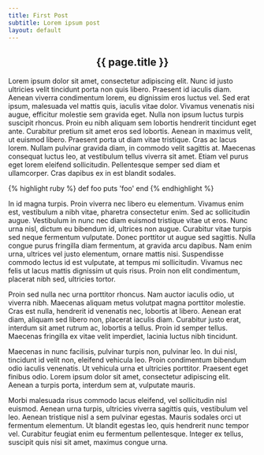 ```yaml
---
title: First Post
subtitle: Lorem ipsum post
layout: default
---
```


<div style="text-align: center;"><h2>{{ page.title }}</h2></div>

Lorem ipsum dolor sit amet, consectetur adipiscing elit. Nunc id justo ultricies velit tincidunt porta non quis libero. Praesent id iaculis diam. Aenean viverra condimentum lorem, eu dignissim eros luctus vel. Sed erat ipsum, malesuada vel mattis quis, iaculis vitae dolor. Vivamus venenatis nisi augue, efficitur molestie sem gravida eget. Nulla non ipsum luctus turpis suscipit rhoncus. Proin eu nibh aliquam sem lobortis hendrerit tincidunt eget ante. Curabitur pretium sit amet eros sed lobortis. Aenean in maximus velit, ut euismod libero. Praesent porta ut diam vitae tristique. Cras ac lacus lorem. Nullam pulvinar gravida diam, in commodo velit sagittis at. Maecenas consequat luctus leo, at vestibulum tellus viverra sit amet. Etiam vel purus eget lorem eleifend sollicitudin. Pellentesque semper sed diam et ullamcorper. Cras dapibus ex in est blandit sodales.

{% highlight ruby %}
def foo
  puts 'foo'
end
{% endhighlight %}

In id magna turpis. Proin viverra nec libero eu elementum. Vivamus enim est, vestibulum a nibh vitae, pharetra consectetur enim. Sed ac sollicitudin augue. Vestibulum in nunc nec diam euismod tristique vitae ut eros. Nunc urna nisl, dictum eu bibendum id, ultrices non augue. Curabitur vitae turpis sed neque fermentum vulputate. Donec porttitor ut augue sed sagittis. Nulla congue purus fringilla diam fermentum, at gravida arcu dapibus. Nam enim urna, ultrices vel justo elementum, ornare mattis nisi. Suspendisse commodo lectus id est vulputate, at tempus mi sollicitudin. Vivamus nec felis ut lacus mattis dignissim ut quis risus. Proin non elit condimentum, placerat nibh sed, ultricies tortor.

Proin sed nulla nec urna porttitor rhoncus. Nam auctor iaculis odio, ut viverra nibh. Maecenas aliquam metus volutpat magna porttitor molestie. Cras est nulla, hendrerit id venenatis nec, lobortis at libero. Aenean erat diam, aliquam sed libero non, placerat iaculis diam. Curabitur justo erat, interdum sit amet rutrum ac, lobortis a tellus. Proin id semper tellus. Maecenas fringilla ex vitae velit imperdiet, lacinia luctus nibh tincidunt.

Maecenas in nunc facilisis, pulvinar turpis non, pulvinar leo. In dui nisl, tincidunt id velit non, eleifend vehicula leo. Proin condimentum bibendum odio iaculis venenatis. Ut vehicula urna et ultricies porttitor. Praesent eget finibus odio. Lorem ipsum dolor sit amet, consectetur adipiscing elit. Aenean a turpis porta, interdum sem at, vulputate mauris.

Morbi malesuada risus commodo lacus eleifend, vel sollicitudin nisl euismod. Aenean urna turpis, ultricies viverra sagittis quis, vestibulum vel leo. Aenean tristique nisl a sem pulvinar egestas. Mauris sodales orci ut fermentum elementum. Ut blandit egestas leo, quis hendrerit nunc tempor vel. Curabitur feugiat enim eu fermentum pellentesque. Integer ex tellus, suscipit quis nisi sit amet, maximus congue urna.